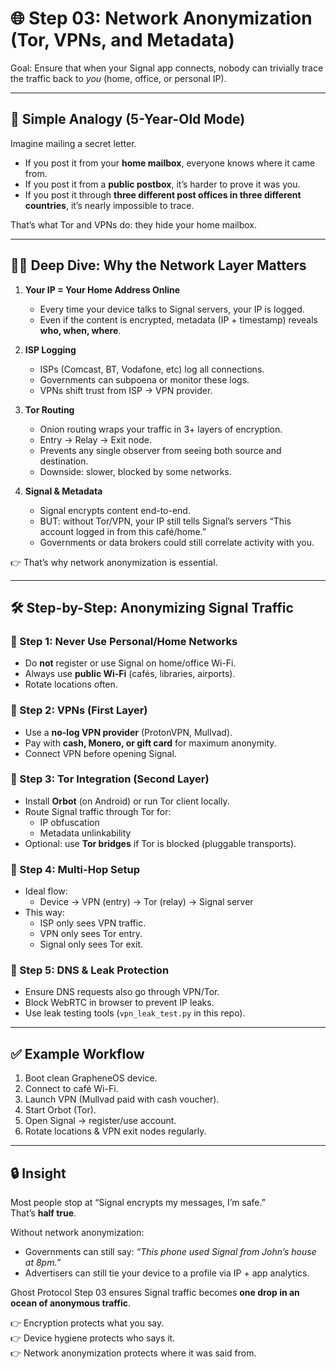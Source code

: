 # 🌐 Step 03: Network Anonymization (Tor, VPNs, and Metadata)

Goal: Ensure that when your Signal app connects, nobody can trivially trace the traffic back to *you* (home, office, or personal IP).  

---

## 🧸 Simple Analogy (5-Year-Old Mode)  
Imagine mailing a secret letter.  
- If you post it from your **home mailbox**, everyone knows where it came from.  
- If you post it from a **public postbox**, it’s harder to prove it was you.  
- If you post it through **three different post offices in three different countries**, it’s nearly impossible to trace.  

That’s what Tor and VPNs do: they hide your home mailbox.  

---

## 🧑‍💻 Deep Dive: Why the Network Layer Matters  

1. **Your IP = Your Home Address Online**  
   - Every time your device talks to Signal servers, your IP is logged.  
   - Even if the content is encrypted, metadata (IP + timestamp) reveals **who, when, where**.  

2. **ISP Logging**  
   - ISPs (Comcast, BT, Vodafone, etc) log all connections.  
   - Governments can subpoena or monitor these logs.  
   - VPNs shift trust from ISP → VPN provider.  

3. **Tor Routing**  
   - Onion routing wraps your traffic in 3+ layers of encryption.  
   - Entry → Relay → Exit node.  
   - Prevents any single observer from seeing both source and destination.  
   - Downside: slower, blocked by some networks.  

4. **Signal & Metadata**  
   - Signal encrypts content end-to-end.  
   - BUT: without Tor/VPN, your IP still tells Signal’s servers “This account logged in from this café/home.”  
   - Governments or data brokers could still correlate activity with you.  

👉 That’s why network anonymization is essential.  

---

## 🛠 Step-by-Step: Anonymizing Signal Traffic  

### 🔹 Step 1: Never Use Personal/Home Networks  
- Do **not** register or use Signal on home/office Wi-Fi.  
- Always use **public Wi-Fi** (cafés, libraries, airports).  
- Rotate locations often.  

### 🔹 Step 2: VPNs (First Layer)  
- Use a **no-log VPN provider** (ProtonVPN, Mullvad).  
- Pay with **cash, Monero, or gift card** for maximum anonymity.  
- Connect VPN before opening Signal.  

### 🔹 Step 3: Tor Integration (Second Layer)  
- Install **Orbot** (on Android) or run Tor client locally.  
- Route Signal traffic through Tor for:  
  - IP obfuscation  
  - Metadata unlinkability  
- Optional: use **Tor bridges** if Tor is blocked (pluggable transports).  

### 🔹 Step 4: Multi-Hop Setup  
- Ideal flow:  
  - Device → VPN (entry) → Tor (relay) → Signal server  
- This way:  
  - ISP only sees VPN traffic.  
  - VPN only sees Tor entry.  
  - Signal only sees Tor exit.  

### 🔹 Step 5: DNS & Leak Protection  
- Ensure DNS requests also go through VPN/Tor.  
- Block WebRTC in browser to prevent IP leaks.  
- Use leak testing tools (`vpn_leak_test.py` in this repo).  

---

## ✅ Example Workflow  

1. Boot clean GrapheneOS device.  
2. Connect to café Wi-Fi.  
3. Launch VPN (Mullvad paid with cash voucher).  
4. Start Orbot (Tor).  
5. Open Signal → register/use account.  
6. Rotate locations & VPN exit nodes regularly.  

---

## 🔒 Insight  

Most people stop at “Signal encrypts my messages, I’m safe.”  
That’s **half true**.  

Without network anonymization:  
- Governments can still say: *“This phone used Signal from John’s house at 8pm.”*  
- Advertisers can still tie your device to a profile via IP + app analytics.  

Ghost Protocol Step 03 ensures Signal traffic becomes **one drop in an ocean of anonymous traffic**.  

👉 Encryption protects what you say.  
👉 Device hygiene protects who says it.  
👉 Network anonymization protects where it was said from.  
